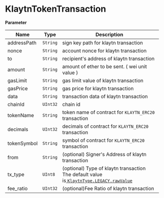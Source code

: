 # KlaytnTokenTransaction

**Parameter**

| Name        | Type       | Description                                                                                      |
| ----------- | ---------- | ------------------------------------------------------------------------------------------------ |
| addressPath | `String` | sign key path for klaytn transaction                                                             |
| nonce       | `String` | account nonce for klaytn transaction                                                            |
| to          | `String` | recipient's address of klaytn transaction                                                        |
| amount      | `String` | amount of ether to be sent. ( wei unit value )                                                  |
| gasLimit    | `String` | gas limit value of klaytn transaction                                                           |
| gasPrice    | `String` | gas price for klaytn transaction                                                                 |
| data        | `String` | transaction data of klaytn transaction                                                           |
| chainId     | `UInt32` | chain id                                                                                         |
| tokenName   | `String` | token name of contract for `KLAYTN_ERC20` transaction                                          |
| decimals    | `UInt32` | decimals of contract for `KLAYTN_ERC20` transaction                                            |
| tokenSymbol | `String` | symbol of contract for `KLAYTN_ERC20` transaction                                              |
| from        | `String` | (optional) Signer's Address of klaytn transaction                                                |
| tx_type     | `UInt8`  | (optional) Type of klaytn transaction<br />The default value is[ `KlaytnType.LEGACY.rawValue`](./04_KlaytnTransaction.md#klatytntype) |
| fee_ratio   | `UInt32` | (optional)Fee Ratio of klaytn transaction                                                        |
